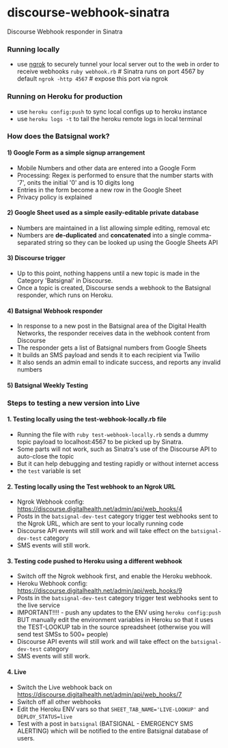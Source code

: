 # discourse-webhook-sinatra
Discourse Webhook responder in Sinatra

### Running locally
* use [ngrok](https://ngrok.com/) to securely tunnel your local server out to the web in order to receive webhooks
`ruby webhook.rb` # Sinatra runs on port 4567 by default
`ngrok -http 4567` # expose this port via ngrok

### Running on Heroku for production
* use `heroku config:push` to sync local configs up to heroku instance
* use `heroku logs -t` to tail the heroku remote logs in local terminal

### How does the Batsignal work?

#### 1) Google Form as a simple signup arrangement
* Mobile Numbers and other data are entered into a Google Form
* Processing: Regex is performed to ensure that the number starts with '7', onits the initial '0' and is 10 digits long
* Entries in the form become a new row in the Google Sheet
* Privacy policy is explained
#### 2) Google Sheet used as a simple easily-editable private database
* Numbers are maintained in a list allowing simple editing, removal etc
* Numbers are **de-duplicated** and **concatenated** into a single comma-separated string so they can be looked up using the Google Sheets API
#### 3) Discourse trigger
* Up to this point, nothing happens until a new topic is made in the Category 'Batsignal' in Discourse.
* Once a topic is created, Discourse sends a webhook to the Batsignal responder, which runs on Heroku.
#### 4) Batsignal Webhook responder
* In response to a new post in the Batsignal area of the Digital Health Networks, the responder receives data in the webhook content from Discourse
* The responder gets a list of Batsignal numbers from Google Sheets
* It builds an SMS payload and sends it to each recipient via Twilio
* It also sends an admin email to indicate success, and reports any invalid numbers
#### 5) Batsignal Weekly Testing


### Steps to testing a new version into Live

#### 1. Testing locally using the test-webhook-locally.rb file
* Running the file with `ruby test-webhook-locally.rb` sends a dummy topic payload to localhost:4567 to be picked up by Sinatra.
* Some parts will not work, such as Sinatra's use of the Discourse API to auto-close the topic
* But it can help debugging and testing rapidly or without internet access
* the `test` variable is set

#### 2. Testing locally using the Test webhook to an Ngrok URL
* Ngrok Webhook config: https://discourse.digitalhealth.net/admin/api/web_hooks/4
* Posts in the `batsignal-dev-test` category trigger test webhooks sent to the Ngrok URL, which are sent to your locally running code
* Discourse API events will still work and will take effect on the `batsignal-dev-test` category
* SMS events will still work.

#### 3. Testing code pushed to Heroku using a different webhook
* Switch off the Ngrok webhook first, and enable the Heroku webhook.
* Heroku Webhook config: https://discourse.digitalhealth.net/admin/api/web_hooks/9
* Posts in the `batsignal-dev-test` category trigger test webhooks sent to the live service
* IMPORTANT!!!! - push any updates to the ENV using `heroku config:push` BUT manually edit the environment variables in Heroku so that it uses the TEST-LOOKUP tab in the source spreadsheet (otherwise you will send test SMSs to 500+ people)
* Discourse API events will still work and will take effect on the `batsignal-dev-test` category
* SMS events will still work.

#### 4. Live
* Switch the Live webhook back on https://discourse.digitalhealth.net/admin/api/web_hooks/7
* Switch off all other webhooks
* Edit the Heroku ENV vars so that `SHEET_TAB_NAME='LIVE-LOOKUP'` and `DEPLOY_STATUS=live`
* Test with a post in `batsignal` (BATSIGNAL - EMERGENCY SMS ALERTING) which will be notified to the entire Batsignal database of users.
